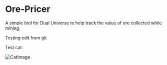 # Ore-Pricer
A simple tool for Dual Universe to help track the value of ore collected while mining.

Testing edit from git

Test cat:

![CatImage](https://icatcare.org/app/uploads/2018/07/Thinking-of-getting-a-cat.png)

